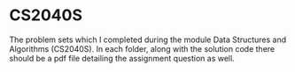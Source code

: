 # CS2040S
The problem sets which I completed during the module Data Structures and Algorithms (CS2040S). In each folder, along with the solution code there should be a pdf file detailing the assignment question as well.
